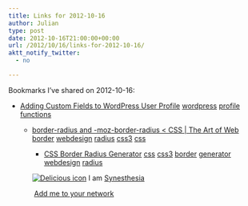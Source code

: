 ```yaml
---
title: Links for 2012-10-16
author: Julian
type: post
date: 2012-10-16T21:00:00+00:00
url: /2012/10/16/links-for-2012-10-16/
aktt_notify_twitter:
  - no

---
```

Bookmarks I&#8217;ve shared on 2012-10-16:

  * [Adding Custom Fields to WordPress User Profile][1] 
    [wordpress][2] [profile][3] [functions][4] </li> 
    
      * [border-radius and -moz-border-radius < CSS | The Art of Web][5] 
        [border][6] [webdesign][7] [radius][8] [css3][9] [css][10] </li> 
        
          * [CSS Border Radius Generator][11] 
            [css][10] [css3][9] [border][6] [generator][12] [webdesign][7] [radius][8] </li> </ul> 
            
            <p class="deliciouslink">
              <a href="http://del.icio.us/synesthesia" title="See all my bookmarks on del.icio.us"><img src="https://www.synesthesia.co.uk/images/deliciousicon.jpg" alt="Delicious icon" /></a>&nbsp;I am <a href="http://del.icio.us/synesthesia" title="See all my bookmarks on del.icio.us">Synesthesia</a>
            </p>
            
            <p class="deliciouslink">
              <a href="http://del.icio.us/network?add=synesthesia" title="Add me to your del.icio.us network"><img src="https://www.synesthesia.co.uk/images/add.gif" alt="" /></a>&nbsp;<a href="http://del.icio.us/network?add=synesthesia" title="Add me to your del.icio.us network">Add me to your network</a>
            </p>

 [1]: http://wpengineer.com/2173/custom-fields-wordpress-user-profile/
 [2]: http://www.delicious.com/synesthesia/wordpress
 [3]: http://www.delicious.com/synesthesia/profile
 [4]: http://www.delicious.com/synesthesia/functions
 [5]: http://www.the-art-of-web.com/css/border-radius/
 [6]: http://www.delicious.com/synesthesia/border
 [7]: http://www.delicious.com/synesthesia/webdesign
 [8]: http://www.delicious.com/synesthesia/radius
 [9]: http://www.delicious.com/synesthesia/css3
 [10]: http://www.delicious.com/synesthesia/css
 [11]: http://border-radius.com/
 [12]: http://www.delicious.com/synesthesia/generator